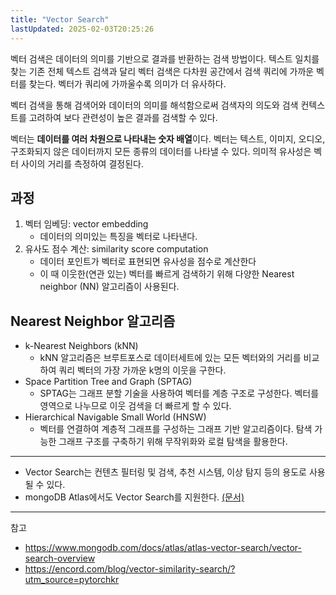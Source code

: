 ```yaml
---
title: "Vector Search"
lastUpdated: 2025-02-03T20:25:26
---
```

벡터 검색은 데이터의 의미를 기반으로 결과를 반환하는 검색 방법이다. 텍스트 일치를 찾는 기존 전체 텍스트 검색과 달리 벡터 검색은 다차원 공간에서 검색 쿼리에 가까운 벡터를 찾는다. 벡터가 쿼리에 가까울수록 의미가 더 유사하다.

벡터 검색을 통해 검색어와 데이터의 의미를 해석함으로써 검색자의 의도와 검색 컨텍스트를 고려하여 보다 관련성이 높은 결과를 검색할 수 있다.

벡터는 **데이터를 여러 차원으로 나타내는 숫자 배열**이다. 벡터는 텍스트, 이미지, 오디오, 구조화되지 않은 데이터까지 모든 종류의 데이터를 나타낼 수 있다. 의미적 유사성은 벡터 사이의 거리를 측정하여 결정된다.

## 과정 

1. 벡터 임베딩: vector embedding
    - 데이터의 의미있는 특징을 벡터로 나타낸다.
2. 유사도 점수 계산: similarity score computation
    - 데이터 포인트가 벡터로 표현되면 유사성을 점수로 계산한다
    - 이 때 이웃한(연관 있는) 벡터를 빠르게 검색하기 위해 다양한 Nearest neighbor (NN) 알고리즘이 사용된다. 

## Nearest Neighbor 알고리즘 

- k-Nearest Neighbors (kNN)
    - kNN 알고리즘은 브루트포스로 데이터세트에 있는 모든 벡터와의 거리를 비교하여 쿼리 벡터의 가장 가까운 k명의 이웃을 구한다. 
- Space Partition Tree and Graph (SPTAG)
    - SPTAG는 그래프 분할 기술을 사용하여 벡터를 계층 구조로 구성한다. 벡터를 영역으로 나누므로 이웃 검색을 더 빠르게 할 수 있다.
- Hierarchical Navigable Small World (HNSW)
    - 벡터를 연결하여 계층적 그래프를 구성하는 그래프 기반 알고리즘이다. 탐색 가능한 그래프 구조를 구축하기 위해 무작위화와 로컬 탐색을 활용한다.

---

- Vector Search는 컨텐츠 필터링 및 검색, 추천 시스템, 이상 탐지 등의 용도로 사용될 수 있다.
- mongoDB Atlas에서도 Vector Search를 지원한다. [(문서)](https://www.mongodb.com/docs/atlas/atlas-vector-search/vector-search-overview/)

---
참고
- https://www.mongodb.com/docs/atlas/atlas-vector-search/vector-search-overview
- https://encord.com/blog/vector-similarity-search/?utm_source=pytorchkr
